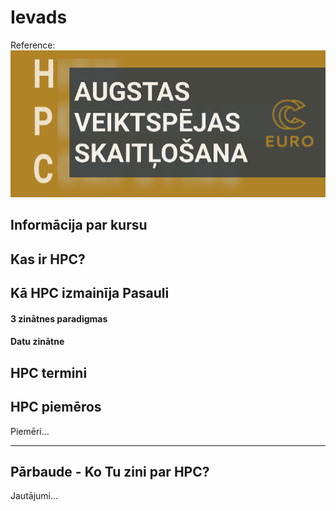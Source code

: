 # Ievads

Reference:
![alt text][logo]

[logo]: https://github.com/viktorszagorskis/hpc-pamati/blob/main/pix/hpc-pamati-logo.png "Lielais Logo"

## Informācija par kursu

## Kas ir HPC?

## Kā HPC izmainīja Pasauli

#### 3 zinātnes paradigmas

#### Datu zinātne

## HPC termini

## HPC piemēros

Piemēri...

---

## Pārbaude - Ko Tu zini par HPC?

Jautājumi...
